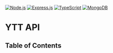 [![Node.js](https://img.shields.io/badge/Node.js-18-green?logo=node.js)](https://nodejs.org/)
[![Express.js](https://img.shields.io/badge/Express.js-4-blue?logo=express)](https://expressjs.com/)
[![TypeScript](https://img.shields.io/badge/TypeScript-5.3-blue?logo=typescript)](https://www.typescriptlang.org/)
[![MongoDB](https://img.shields.io/badge/MongoDB-latest-green?logo=mongodb)](https://www.mongodb.com/)




# YTT API


## Table of Contents



